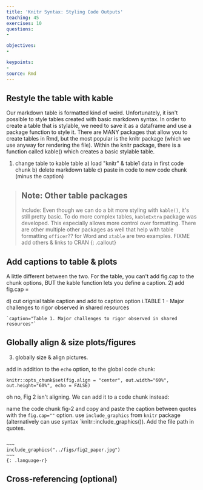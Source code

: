 ```yaml
---
title: 'Knitr Syntax: Styling Code Outputs'
teaching: 45
exercises: 10
questions:
- 

objectives:
- 

keypoints:
- 
source: Rmd
---
```



## Restyle the table with kable 

Our markdown table is formatted kind of weird. Unfortunately, it isn't possible to style tables created with basic markdown syntax. In order to create a table that is stylable, we need to save it as a dataframe and use a package function to style it. There are MANY packages that allow you to create tables in Rmd, but the most popular is the knitr package (which we use anyway for rendering the file). Within the knitr package, there is a function called kable() which creates a basic stylable table. 

1) change table to kable table
  a) load "knitr" & table1 data in first code chunk
  b) delete markdown table 
  c) paste in code to new code chunk (minus the caption)

> ## Note: Other table packages
> Include:
> Even though we can do a bit more styling with `kable()`, it's still pretty basic. To do more complex tables,  `kableExtra` package was developed. This especially allows more control over formatting. There are other multiple other packages as well that help with table formatting `officer`?? for Word and `xtable` are two examples. 
> FIXME add others & links to CRAN
{: .callout}

## Add captions to table & plots

A little different between the two. For the table, you can't add fig.cap to the chunk options, BUT the kable function lets you define a caption.
2) add fig.cap = 

  d) cut orignial table caption and add to caption option
    i.TABLE 1 - Major challenges to rigor observed in shared resources
    
    `caption="Table 1. Major challenges to rigor observed in shared resources"`

## Globally align & size plots/figures
3) globally size & align pictures.

add in addition to the `echo` option, to the global code chunk:

```
knitr::opts_chunk$set(fig.align = "center", out.width="60%", out.height="60%", echo = FALSE)
```

oh no, Fig 2 isn't aligning. We can add it to a code chunk instead:

name the code chunk fig-2 and copy and paste the caption between quotes with the `fig.cap=""` option. 
use `include_graphics` from `knitr` package (alternatively can use syntax `knitr::include_graphics()). Add the file path in quotes. 

```

~~~
include_graphics("../figs/fig2_paper.jpg")
~~~
{: .language-r}
```
## Cross-referencing (optional)
